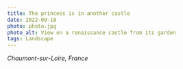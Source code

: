 ```yaml
---
title: The princess is in another castle
date: 2022-09-18
photo: photo.jpg
photo_alt: View on a renaissance castle from its garden
tags: Landscape
---
```


*Chaumont-sur-Loire, France*
